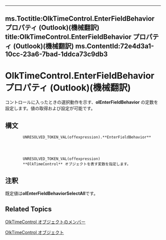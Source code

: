 

---
ms.Toctitle:OlkTimeControl.EnterFieldBehavior プロパティ (Outlook)(機械翻訳)
title:OlkTimeControl.EnterFieldBehavior プロパティ (Outlook)(機械翻訳)
ms.ContentId:72e4d3a1-10cc-23a6-7bad-1ddca73c9db3
---
# OlkTimeControl.EnterFieldBehavior プロパティ (Outlook)(機械翻訳)




コントロールに入ったときの選択動作を示す、**olEnterFieldBehavior** の定数を設定します。値の取得および設定が可能です。

## 構文

            UNRESOLVED_TOKEN_VAL(offexpression).**EnterFieldBehavior**




            UNRESOLVED_TOKEN_VAL(offexpression)
            **OlkTimeControl** オブジェクトを表す変数を指定します。



## 注釈
既定値は**olEnterFieldBehaviorSelectAll**です。



## Related Topics

[OlkTimeControl オブジェクトのメンバー](4a9d0ec3-40b4-c40c-8774-ba8aa1f092e3.md)

[OlkTimeControl オブジェクト](b23f1741-b920-0caf-d4be-9892d8f2ae07.md)




